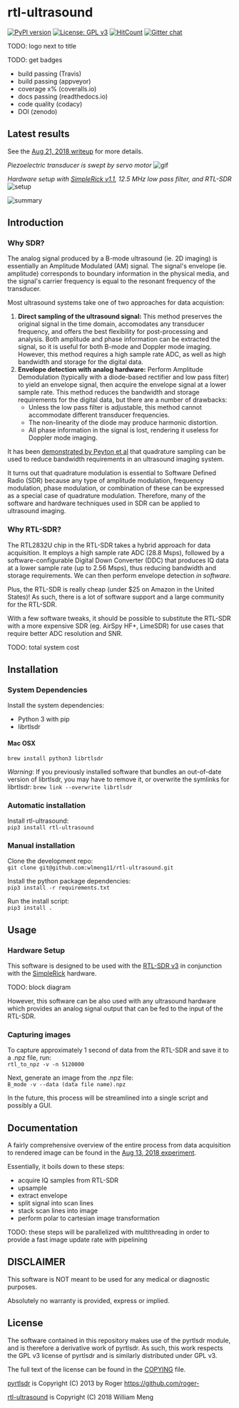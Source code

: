 # rtl-ultrasound

[![PyPI version](https://badge.fury.io/py/rtl-ultrasound.svg)](https://badge.fury.io/py/rtl-ultrasound)
[![License: GPL v3](https://img.shields.io/badge/License-GPL%20v3-blue.svg)](https://www.gnu.org/licenses/gpl-3.0)
[![HitCount](http://hits.dwyl.io/wlmeng11/rtl-ultrasound.svg)](http://hits.dwyl.io/wlmeng11/rtl-ultrasound)
[![Gitter chat](https://badges.gitter.im/gitterHQ/gitter.png)](https://gitter.im/rtl-ultrasound/Lobby)


TODO: logo next to title

TODO: get badges

* build passing (Travis)
* build passing (appveyor)
* coverage x% (coveralls.io)
* docs passing (readthedocs.io)
* code quality (codacy)
* DOI (zenodo)


## Latest results

See the [Aug 21, 2018 writeup](experiments/20180821/README.md) for more details.

_Piezoelectric transducer is swept by servo motor_
![gif](experiments/20180821/DSCN7889.gif)

_Hardware setup with [SimpleRick v1.1](https://github.com/wlmeng11/SimpleRick/), 12.5 MHz low pass filter, and RTL-SDR_
![setup](experiments/20180821/DSCN7892.JPG)

![summary](experiments/20180821/ControlAnd2Weights.png)

## Introduction

### Why SDR?
The analog signal produced by a B-mode ultrasound (ie. 2D imaging)
is essentially an Amplitude Modulated (AM) signal. The signal's envelope (ie. amplitude) corresponds to boundary information in the physical media, and the signal's carrier frequency is equal to the resonant frequency of the transducer.

Most ultrasound systems take one of two approaches for data acquistion:

1. **Direct sampling of the ultrasound signal:**
This method preserves the original signal in the time domain, accomodates any transducer frequency, and offers the best flexibility for post-processing and analysis. Both amplitude and phase information can be extracted the signal, so it is useful for both B-mode and Doppler mode imaging.
However, this method requires a high sample rate ADC, as well as high bandwidth and storage for the digital data. 
2. **Envelope detection with analog hardware:** Perform Amplitude Demodulation (typically with a diode-based rectifier and low pass filter) to yield an envelope signal, then acquire the envelope signal at a lower sample rate.
This method reduces the bandwidth and storage requirements for the digital data, but there are a number of drawbacks: 
	* Unless the low pass filter is adjustable, this method cannot accommodate different transducer frequencies.
	* The non-linearity of the diode may produce harmonic distortion.
	* All phase information in the signal is lost, rendering it useless for Doppler mode imaging.

It has been [demonstrated by Peyton et al](https://biomedical-engineering-online.biomedcentral.com/articles/10.1186/s12938-018-0512-6) that quadrature sampling can be used to reduce bandwidth requirements in an ultrasound imaging system.

It turns out that quadrature modulation is essential to Software Defined Radio (SDR) because any type of amplitude modulation, frequency modulation, phase modulation, or combination of these can be expressed as a special case of quadrature modulation. Therefore, many of the software and hardware techniques used in SDR can be applied to ultrasound imaging.


### Why RTL-SDR?
The RTL2832U chip in the RTL-SDR takes a hybrid approach for data acquisition. It employs a high sample rate ADC (28.8 Msps), followed by a software-configurable Digital Down Converter (DDC) that produces IQ data at a lower sample rate (up to 2.56 Msps), thus reducing bandwidth and storage requirements. We can then perform envelope detection *in software*.

Plus, the RTL-SDR is really cheap (under $25 on Amazon in the United States)!
As such, there is a lot of software support and a large community for the RTL-SDR.

With a few software tweaks, it should be possible to substitute the RTL-SDR with a more expensive SDR (eg. AirSpy HF+, LimeSDR) for use cases that require better ADC resolution and SNR.

TODO: total system cost

## Installation
### System Dependencies
Install the system dependencies:

* Python 3 with pip
* librtlsdr

#### Mac OSX
`brew install python3 librtlsdr`

*Warning*: If you previously installed software that bundles an out-of-date version of librtlsdr,
you may have to remove it, or overwrite the symlinks for librtlsdr: `brew link --overwrite librtlsdr`

### Automatic installation
Install rtl-ultrasound:  
`pip3 install rtl-ultrasound`

### Manual installation
Clone the development repo:  
`git clone git@github.com:wlmeng11/rtl-ultrasound.git`

Install the python package dependencies:  
`pip3 install -r requirements.txt`

Run the install script:  
`pip3 install .`

## Usage
### Hardware Setup
This software is designed to be used with the [RTL-SDR v3](https://www.rtl-sdr.com/buy-rtl-sdr-dvb-t-dongles/)
in conjunction with the [SimpleRick](https://github.com/wlmeng11/SimpleRick) hardware.

TODO: block diagram

However, this software can be also used with any ultrasound hardware which
provides an analog signal output that can be fed to the input of the RTL-SDR.

### Capturing images
To capture approximately 1 second of data from the RTL-SDR and save it to a .npz file, run:  
`rtl_to_npz -v -n 5120000`

Next, generate an image from the .npz file:  
`B_mode -v --data (data file name).npz`

In the future, this process will be streamlined into a single script and possibly a GUI.

## Documentation
A fairly comprehensive overview of the entire process from data acquisition to rendered image
can be found in the [Aug 13, 2018 experiment](experiments/20180813/rtl_ultrasound_test.ipynb).

Essentially, it boils down to these steps:

* acquire IQ samples from RTL-SDR
* upsample
* extract envelope
* split signal into scan lines
* stack scan lines into image
* perform polar to cartesian image transformation

TODO: these steps will be parallelized with multithreading in order to
provide a fast image update rate with pipelining

## DISCLAIMER
This software is NOT meant to be used for any medical or diagnostic purposes.

Absolutely no warranty is provided, express or implied.

## License
The software contained in this repository makes use of the pyrtlsdr module, and is therefore a derivative work of pyrtlsdr. As such, this work respects the GPL v3 license of pyrtlsdr and is similarly distributed under GPL v3.

The full text of the license can be found in the [COPYING](COPYING) file.

[pyrtlsdr](https://github.com/roger-/pyrtlsdr) is Copyright (C) 2013 by Roger https://github.com/roger-

[rtl-ultrasound](https://github.com/wlmeng11/rtl-ultrasound/) is Copyright (C) 2018 William Meng
